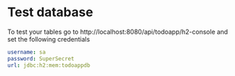 # Test database


To test your tables go to  http://localhost:8080/api/todoapp/h2-console  and set the following credentials

```yaml
username: sa
password: SuperSecret
url: jdbc:h2:mem:todoappdb
```


